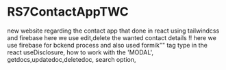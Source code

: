 # RS7ContactAppTWC
new website regarding the contact app that done in  react using tailwindcss and firebase
here we use edit,delete the wanted contact details !!
here we use firebase for bckend process and also used formik"" tag type in the react 
useDisclosure, how to work with the 'MODAL', getdocs,updatedoc,deletedoc, search option, 
